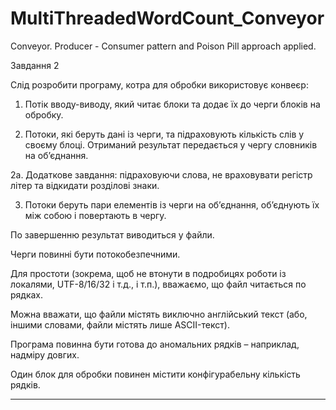 # MultiThreadedWordCount_Conveyor
Conveyor. Producer - Consumer pattern and Poison Pill approach applied.

Завдання 2


Слід розробити програму, котра для обробки використовує конвеєр:

1. Потік вводу-виводу, який читає блоки та додає їх до черги блоків на обробку.

2. Потоки, які беруть дані із черги, та підраховують кількість слів у своєму блоці. Отриманий результат передається у чергу словників на об’єднання.

2а. Додаткове завдання: підраховуючи слова, не враховувати регістр літер та відкидати розділові знаки.

3. Потоки беруть пари елементів із черги на об’єднання, об’єднують їх між собою і повертають в чергу.

По завершенню результат виводиться у файли. 

Черги повинні бути потокобезпечними.

Для простоти (зокрема, щоб не втонути в подробицях роботи із локалями, UTF-8/16/32 і т.д., і т.п.), вважаємо, що файл читається по рядках. 

Можна вважати, що файли містять виключно англійський текст (або, іншими словами, файли містять лише ASCII-текст). 

Програма повинна бути готова до аномальних рядків – наприклад, надміру довгих. 

Один блок для обробки повинен містити конфігурабельну кількість рядків.

---------------------------------------------------------------------------------------------------------------------
